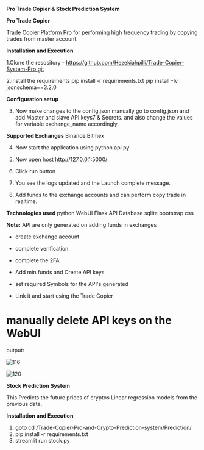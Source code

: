 **Pro Trade Copier & Stock Prediction System**

**Pro Trade Copier**

Trade Copier Platform Pro for performing high frequency trading by copying trades from master account.

**Installation and Execution** 

1.Clone the resository - https://github.com/Hezekiahpilli/Trade-Copier-System-Pro.git

2.install the requirements
pip install -r requirements.txt
pip install -Iv jsonschema==3.2.0


**Configuration setup**

3. Now make changes to the config.json manually
go to config.json and add Master and slave API keys7 & Secrets.
and also change the values for variable exchange_name accordingly.

**Supported Exchanges**
Binance
Bitmex

4. Now start the application using python api.py

5. Now open host  http://127.0.0.1:5000/

6. Click run button

7. You see the logs updated and the Launch complete message.

8. Add funds to the exchange accounts and can perform copy trade in realtime.

**Technologies used**
python
WebUI
Flask API
Database sqlite
bootstrap
css

**Note:** API are only generated on adding funds in exchanges  
* create exchange account
* complete verification
* complete the 2FA
* Add min funds and Create API keys
* set required Symbols for the API's generated


* Link it and start using the Trade Copier

# manually delete API keys on the WebUI 

output:

![116](https://github.com/Hezekiahpilli/Trade-Copier-System-Pro/assets/40743014/0f6359f7-3e73-4f53-9985-e2d8c113f827)

![120](https://github.com/Hezekiahpilli/Trade-Copier-System-Pro/assets/40743014/f501e04f-8abc-4602-b213-f1e862e7ee49)



**Stock Prediction System**

This Predicts the future prices of cryptos Linear regression models from the previous data.

**Installation and Execution**
1. goto  cd  /Trade-Copier-Pro-and-Crypto-Prediction-system/Prediction/
2. pip install -r requirements.txt
3. streamlit run stock.py

